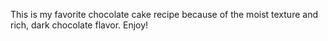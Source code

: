 This is my favorite chocolate cake recipe because of the moist texture and rich, dark chocolate flavor. Enjoy!